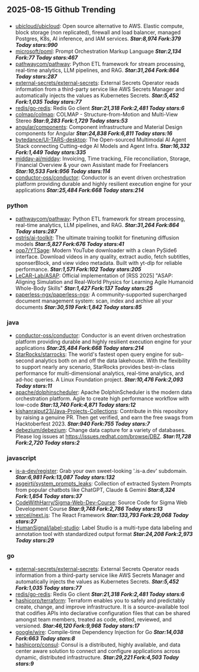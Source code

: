 ## 2025-08-15 Github Trending

### 
* [ubicloud/ubicloud](https://github.com/ubicloud/ubicloud): Open source alternative to AWS. Elastic compute, block storage (non replicated), firewall and load balancer, managed Postgres, K8s, AI inference, and IAM services. ***Star:8,974 Fork:379 Today stars:990***
* [microsoft/poml](https://github.com/microsoft/poml): Prompt Orchestration Markup Language ***Star:2,134 Fork:77 Today stars:467***
* [pathwaycom/pathway](https://github.com/pathwaycom/pathway): Python ETL framework for stream processing, real-time analytics, LLM pipelines, and RAG. ***Star:31,264 Fork:864 Today stars:287***
* [external-secrets/external-secrets](https://github.com/external-secrets/external-secrets): External Secrets Operator reads information from a third-party service like AWS Secrets Manager and automatically injects the values as Kubernetes Secrets. ***Star:5,452 Fork:1,035 Today stars:77***
* [redis/go-redis](https://github.com/redis/go-redis): Redis Go client ***Star:21,318 Fork:2,481 Today stars:6***
* [colmap/colmap](https://github.com/colmap/colmap): COLMAP - Structure-from-Motion and Multi-View Stereo ***Star:9,283 Fork:1,729 Today stars:53***
* [angular/components](https://github.com/angular/components): Component infrastructure and Material Design components for Angular ***Star:24,838 Fork:6,811 Today stars:16***
* [bytedance/UI-TARS-desktop](https://github.com/bytedance/UI-TARS-desktop): The Open-sourced Multimodal AI Agent Stack connecting Cutting-edge AI Models and Agent Infra. ***Star:16,332 Fork:1,449 Today stars:335***
* [midday-ai/midday](https://github.com/midday-ai/midday): Invoicing, Time tracking, File reconciliation, Storage, Financial Overview & your own Assistant made for Freelancers ***Star:10,533 Fork:956 Today stars:114***
* [conductor-oss/conductor](https://github.com/conductor-oss/conductor): Conductor is an event driven orchestration platform providing durable and highly resilient execution engine for your applications ***Star:25,484 Fork:668 Today stars:214***

### python
* [pathwaycom/pathway](https://github.com/pathwaycom/pathway): Python ETL framework for stream processing, real-time analytics, LLM pipelines, and RAG. ***Star:31,264 Fork:864 Today stars:287***
* [ostris/ai-toolkit](https://github.com/ostris/ai-toolkit): The ultimate training toolkit for finetuning diffusion models ***Star:5,827 Fork:676 Today stars:41***
* [oop7/YTSage](https://github.com/oop7/YTSage): Modern YouTube downloader with a clean PySide6 interface. Download videos in any quality, extract audio, fetch subtitles, sponserBlock, and view video metadata. Built with yt-dlp for reliable performance. ***Star:1,571 Fork:102 Today stars:205***
* [LeCAR-Lab/ASAP](https://github.com/LeCAR-Lab/ASAP): Official implementation of [RSS 2025] "ASAP: Aligning Simulation and Real-World Physics for Learning Agile Humanoid Whole-Body Skills" ***Star:1,427 Fork:137 Today stars:25***
* [paperless-ngx/paperless-ngx](https://github.com/paperless-ngx/paperless-ngx): A community-supported supercharged document management system: scan, index and archive all your documents ***Star:30,519 Fork:1,842 Today stars:85***

### java
* [conductor-oss/conductor](https://github.com/conductor-oss/conductor): Conductor is an event driven orchestration platform providing durable and highly resilient execution engine for your applications ***Star:25,484 Fork:668 Today stars:214***
* [StarRocks/starrocks](https://github.com/StarRocks/starrocks): The world's fastest open query engine for sub-second analytics both on and off the data lakehouse. With the flexibility to support nearly any scenario, StarRocks provides best-in-class performance for multi-dimensional analytics, real-time analytics, and ad-hoc queries. A Linux Foundation project. ***Star:10,476 Fork:2,093 Today stars:11***
* [apache/dolphinscheduler](https://github.com/apache/dolphinscheduler): Apache DolphinScheduler is the modern data orchestration platform. Agile to create high performance workflow with low-code ***Star:13,740 Fork:4,871 Today stars:12***
* [kishanrajput23/Java-Projects-Collections](https://github.com/kishanrajput23/Java-Projects-Collections): Contribute in this repository by raising a genuine PR. Then get verified, and earn the free swags from Hacktoberfest 2023. ***Star:940 Fork:755 Today stars:7***
* [debezium/debezium](https://github.com/debezium/debezium): Change data capture for a variety of databases. Please log issues at https://issues.redhat.com/browse/DBZ. ***Star:11,728 Fork:2,720 Today stars:2***

### javascript
* [is-a-dev/register](https://github.com/is-a-dev/register): Grab your own sweet-looking '.is-a.dev' subdomain. ***Star:6,981 Fork:13,087 Today stars:132***
* [asgeirtj/system_prompts_leaks](https://github.com/asgeirtj/system_prompts_leaks): Collection of extracted System Prompts from popular chatbots like ChatGPT, Claude & Gemini ***Star:8,324 Fork:1,854 Today stars:37***
* [CodeWithHarry/Sigma-Web-Dev-Course](https://github.com/CodeWithHarry/Sigma-Web-Dev-Course): Source Code for Sigma Web Development Course ***Star:9,748 Fork:2,786 Today stars:13***
* [vercel/next.js](https://github.com/vercel/next.js): The React Framework ***Star:133,793 Fork:29,068 Today stars:27***
* [HumanSignal/label-studio](https://github.com/HumanSignal/label-studio): Label Studio is a multi-type data labeling and annotation tool with standardized output format ***Star:24,208 Fork:2,973 Today stars:29***

### go
* [external-secrets/external-secrets](https://github.com/external-secrets/external-secrets): External Secrets Operator reads information from a third-party service like AWS Secrets Manager and automatically injects the values as Kubernetes Secrets. ***Star:5,452 Fork:1,035 Today stars:77***
* [redis/go-redis](https://github.com/redis/go-redis): Redis Go client ***Star:21,318 Fork:2,481 Today stars:6***
* [hashicorp/terraform](https://github.com/hashicorp/terraform): Terraform enables you to safely and predictably create, change, and improve infrastructure. It is a source-available tool that codifies APIs into declarative configuration files that can be shared amongst team members, treated as code, edited, reviewed, and versioned. ***Star:46,120 Fork:9,968 Today stars:17***
* [google/wire](https://github.com/google/wire): Compile-time Dependency Injection for Go ***Star:14,038 Fork:663 Today stars:8***
* [hashicorp/consul](https://github.com/hashicorp/consul): Consul is a distributed, highly available, and data center aware solution to connect and configure applications across dynamic, distributed infrastructure. ***Star:29,221 Fork:4,503 Today stars:9***
